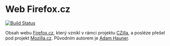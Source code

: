 Web Firefox.cz
===============

[![Build Status](https://travis-ci.org/MozillaCZ/firefox-cz.svg?branch=gh-pages)](https://travis-ci.org/MozillaCZ/firefox-cz)

Obsah webu [Firefox.cz](http://www.firefox.cz/), který vznikl v rámci projektu [CZilla](https://cs.wikipedia.org/wiki/CZilla), a posléze přešel pod projekt [Mozilla.cz](https://www.mozilla.cz/). Původním autorem je [Adam Hauner](http://hauner.cz/).
